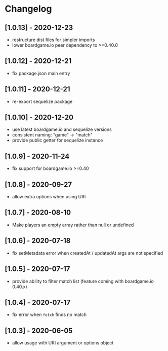 # Changelog

## [1.0.13] - 2020-12-23

- restructure dist files for simpler imports
- lower boardgame.io peer dependency to >=0.40.0

## [1.0.12] - 2020-12-21

- fix package.json main entry

## [1.0.11] - 2020-12-21

- re-export sequelize package

## [1.0.10] - 2020-12-20

- use latest boardgame.io and sequelize versions
- consistent naming: "game" -> "match"
- provide public getter for sequelize instance

## [1.0.9] - 2020-11-24

- fix support for boardgame.io >=0.40

## [1.0.8] - 2020-09-27

- allow extra options when using URI

## [1.0.7] - 2020-08-10

-  Make players an empty array rather than null or undefined

## [1.0.6] - 2020-07-18

- fix setMetadata error when createdAt / updatedAt args are not specified

## [1.0.5] - 2020-07-17

- provide ability to filter match list (feature coming with boardgame.io 0.40.x)

## [1.0.4] - 2020-07-17

- fix error when `fetch` finds no match

## [1.0.3] - 2020-06-05

- allow usage with URI argument or options object